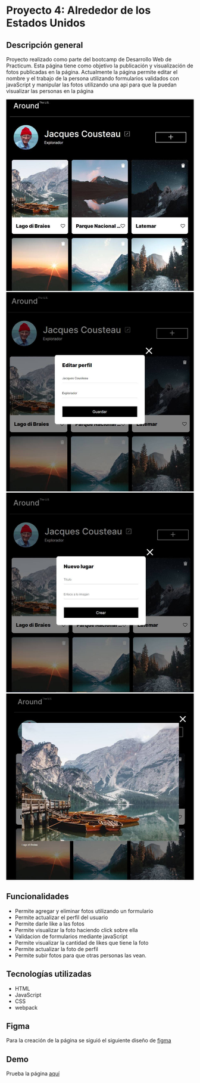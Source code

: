 # Proyecto 4: Alrededor de los Estados Unidos

## Descripción general

Proyecto realizado como parte del bootcamp de Desarrollo Web de Practicum. Esta página tiene como objetivo la publicación y visualización de fotos publicadas en la página. Actualmente la página permite editar el nombre y el trabajo de la persona utilizando formularios validados con javaScript y manipular las fotos utilizando una api para que la puedan visualizar las personas en la página

![Página inicio](/src/images/screen1.jfif)
![Formulario edit](/src/images/screen2.jfif)
![Formulario agregar](/src/images/screen3.jfif)
![Vista amplia de foto](/src/images/screen4.jfif)

## Funcionalidades

- Permite agregar y eliminar fotos utilizando un formulario
- Permite actualizar el perfil del usuario
- Permite darle like a las fotos
- Permite visualizar la foto haciendo click sobre ella
- Validacion de formularios mediante javaScript
- Permite visualizar la cantidad de likes que tiene la foto
- Permite actualizar la foto de perfil
- Permite subir fotos para que otras personas las vean.

## Tecnologías utilizadas

- HTML
- JavaScript
- CSS
- webpack

## Figma

Para la creación de la página se siguió el siguiente diseño de [figma](https://www.figma.com/file/zXzLVGc4KNVm3FMTsAnQnH/WEB%2C-Sprint-4%3A-Alrededor-de-los-EEUU-%7C-desktop-%2B-mobile?node-id=0%3A1&t=PbD8GdWyq87E3Ir6-0)

## Demo

Prueba la página [aquí](https://jaimesan1231.github.io/web_project_4_esp/)

